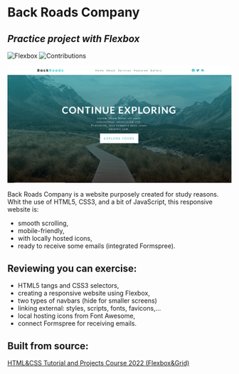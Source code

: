 # Back Roads Company

## _Practice project with Flexbox_

![Flexbox](https://img.shields.io/badge/Practice-Flexbox-brightgreen)
![Contributions](https://camo.githubusercontent.com/5ae751d6f1db3da3db0a15924a4165f95ab9462c5602cab2aedc7932ff565451/68747470733a2f2f696d672e736869656c64732e696f2f62616467652f436f6e747269627574696f6e732d77656c636f6d652d626c756576696f6c6574)

![WEBSITE!](BRC.png)

Back Roads Company is a website purposely created for study reasons. Whit the use of HTML5, CSS3, and a bit of JavaScript, this responsive website is:

- smooth scrolling,
- mobile-friendly,
- with locally hosted icons,
- ready to receive some emails (integrated Formspree).

## Reviewing you can exercise:

- HTML5 tangs and CSS3 selectors,
- creating a responsive website using Flexbox,
- two types of navbars (hide for smaller screens)
- linking external: styles, scripts, fonts, favicons,…
- local hosting icons from Font Awesome,
- connect Formspree for receiving emails.

## Built from source:

[HTML&CSS Tutorial and Projects Course 2022 (Flexbox&Grid)](https://www.udemy.com/course/in-depth-html-css-course-build-responsive-websites/)
